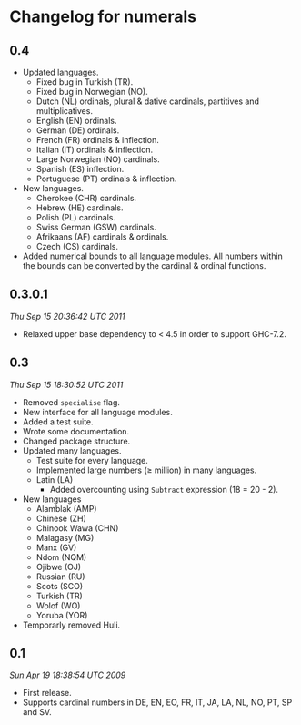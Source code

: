 Changelog for numerals
======================


0.4
---

- Updated languages.
  + Fixed bug in Turkish (TR).
  + Fixed bug in Norwegian (NO).
  + Dutch (NL) ordinals, plural & dative cardinals, partitives and multiplicatives.
  + English (EN) ordinals.
  + German (DE) ordinals.
  + French (FR) ordinals & inflection.
  + Italian (IT) ordinals & inflection.
  + Large Norwegian (NO) cardinals.
  + Spanish (ES) inflection.
  + Portuguese (PT) ordinals & inflection.
- New languages.
  + Cherokee (CHR) cardinals.
  + Hebrew (HE) cardinals.
  + Polish (PL) cardinals.
  + Swiss German (GSW) cardinals.
  + Afrikaans (AF) cardinals & ordinals.
  + Czech (CS) cardinals.
- Added numerical bounds to all language modules. All numbers within the bounds
  can be converted by the cardinal & ordinal functions.


0.3.0.1
-------

*Thu Sep 15 20:36:42 UTC 2011*

- Relaxed upper base dependency to < 4.5 in order to support GHC-7.2.


0.3
---

*Thu Sep 15 18:30:52 UTC 2011*

- Removed `specialise` flag.
- New interface for all language modules.
- Added a test suite.
- Wrote some documentation.
- Changed package structure.
- Updated many languages.
  + Test suite for every language.
  + Implemented large numbers (≥ million) in many languages.
  + Latin (LA)
    - Added overcounting using `Subtract` expression (18 = 20 - 2).
- New languages
  + Alamblak (AMP)
  + Chinese (ZH)
  + Chinook Wawa (CHN)
  + Malagasy (MG)
  + Manx (GV)
  + Ndom (NQM)
  + Ojibwe (OJ)
  + Russian (RU)
  + Scots (SCO)
  + Turkish (TR)
  + Wolof (WO)
  + Yoruba (YOR)
- Temporarly removed Huli.


0.1
---

*Sun Apr 19 18:38:54 UTC 2009*

- First release.
- Supports cardinal numbers in DE, EN, EO, FR, IT, JA, LA, NL, NO, PT, SP and
  SV.
